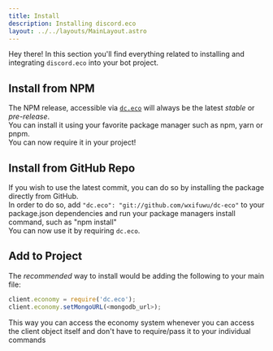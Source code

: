 ```yaml
---
title: Install
description: Installing discord.eco
layout: ../../layouts/MainLayout.astro
---
```


Hey there! In this section you'll find everything related to installing and integrating `discord.eco` into your bot project.

## Install from NPM

The NPM release, accessible via <a href="https://www.npmjs.com/package/dc.eco" target="_blank">`dc.eco`</a> will always be the latest *stable* or *pre-release*. <br/> You can install it using your favorite package manager such as npm, yarn or pnpm. <br/> You can now require it in your project!

## Install from GitHub Repo

If you wish to use the latest commit, you can do so by installing the package directly from GitHub. <br/> In order to do so, add `"dc.eco": "git://github.com/wxifuwu/dc-eco"` to your package.json dependencies and run your package managers install command, such as "npm install" <br/> You can now use it by requiring `dc.eco`.

## Add to Project

The *recommended* way to install would be adding the following to your main file:
```js
client.economy = require('dc.eco');
client.economy.setMongoURL(<mongodb_url>);
```
This way you can access the economy system whenever you can access the client object itself and don't have to require/pass it to your individual commands
